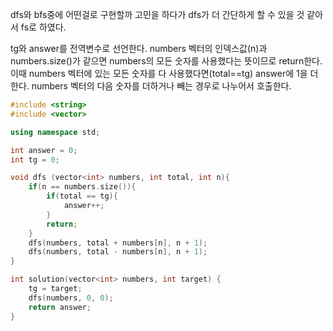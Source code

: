 dfs와 bfs중에 어떤걸로 구현할까 고민을 하다가 dfs가 더 간단하게 할 수 있을 것 같아서 fs로 하였다.

tg와 answer를 전역변수로 선언한다.
numbers 벡터의 인덱스값(n)과 numbers.size()가 같으면 numbers의 모든 숫자를 사용했다는 뜻이므로
return한다.
이때 numbers 벡터에 있는 모든 숫자를 다 사용했다면(total==tg) answer에 1을 더한다.
numbers 벡터의 다음 숫자를 더하거나 빼는 경우로 나누어서 호출한다.


```C++
#include <string>
#include <vector>

using namespace std;

int answer = 0;
int tg = 0;

void dfs (vector<int> numbers, int total, int n){
    if(n == numbers.size()){
        if(total == tg){
            answer++;
        }
        return;
    }
    dfs(numbers, total + numbers[n], n + 1);
    dfs(numbers, total - numbers[n], n + 1);
}

int solution(vector<int> numbers, int target) {
    tg = target;
    dfs(numbers, 0, 0);
    return answer;
}
```
